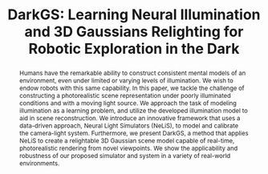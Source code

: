 ---
id:             2024-2-darkgs
title:          "DarkGS: Learning Neural Illumination and 3D Gaussians Relighting for Robotic Exploration in the Dark"
authors:
    - Me
    - Kaining
    - WZhi
    - MJR
venue:          IROS 2024 (Oral)
year:           "2024-03"
thumbnail:      assets/publications/2024-darkgs/darkgs.png
links:
    paper:      https://arxiv.org/abs/2403.10814
    code:       https://github.com/tyz1030/darkgs
    bibtex:     assets/publications/2023-darkgs/ref.txt
    website:    https://tyz1030.github.io/proj/darkgs.html

layout: project
short_title: Learning Neural Illumination and 3D Gaussians Relighting
abstract: "Humans have the remarkable ability to construct consistent mental models of an environment, even under limited or varying levels of illumination. We wish to endow robots with this same capability. In this paper, we tackle the challenge of constructing a photorealistic scene representation under poorly illuminated conditions and with a moving light source. We approach the task of modeling illumination as a learning problem, and utilize the developed illumination model to aid in scene reconstruction. We introduce an innovative framework that uses a data-driven approach, Neural Light Simulators (NeLiS), to model and calibrate the camera-light system. Furthermore, we present DarkGS, a method that applies NeLiS to create a relightable 3D Gaussian scene model capable of real-time, photorealistic rendering from novel viewpoints. We show the applicability and robustness of our proposed simulator and system in a variety of real-world environments."
---